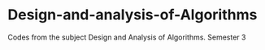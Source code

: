 # Design-and-analysis-of-Algorithms
Codes from the subject Design and Analysis of Algorithms. Semester 3
